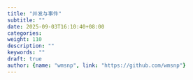 ```yaml
---
title: "并发与事件"
subtitle: ""
date: 2025-09-03T16:10:40+08:00
categories:
weight: 110
description: ""
keywords: ""
draft: true
author: {name: "wmsnp", link: "https://github.com/wmsnp"}
---
```

